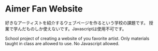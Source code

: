 # Aimer Fan Website

好きなアーティストを紹介するウェブページを作るという学校の課題です。
授業で学んだものしか使えないです。Javascriptは使用不可です。

School project of creating a website of you favorite artist.
Only materials taught in class are allowed to use. No Javascript allowed.
